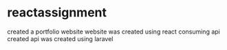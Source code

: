 # reactassignment
created a portfolio website
website was created using react
consuming api created
api was created using laravel

